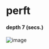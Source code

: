 # perft
#### depth 7 (secs.)
  
![image](https://github.com/FireFather/perft/assets/3767526/2888897b-968b-42d2-8e51-1815e5db1b0f)
